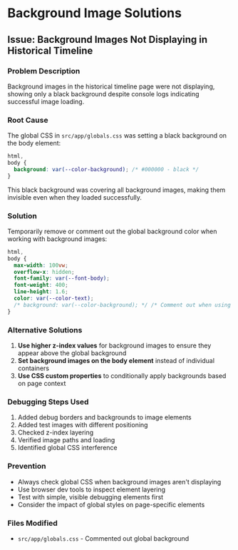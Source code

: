 # Background Image Solutions

## Issue: Background Images Not Displaying in Historical Timeline

### Problem Description

Background images in the historical timeline page were not displaying, showing only a black background despite console logs indicating successful image loading.

### Root Cause

The global CSS in `src/app/globals.css` was setting a black background on the body element:

```css
html,
body {
  background: var(--color-background); /* #000000 - black */
}
```

This black background was covering all background images, making them invisible even when they loaded successfully.

### Solution

Temporarily remove or comment out the global background color when working with background images:

```css
html,
body {
  max-width: 100vw;
  overflow-x: hidden;
  font-family: var(--font-body);
  font-weight: 400;
  line-height: 1.6;
  color: var(--color-text);
  /* background: var(--color-background); */ /* Comment out when using background images */
}
```

### Alternative Solutions

1. **Use higher z-index values** for background images to ensure they appear above the global background
2. **Set background images on the body element** instead of individual containers
3. **Use CSS custom properties** to conditionally apply backgrounds based on page context

### Debugging Steps Used

1. Added debug borders and backgrounds to image elements
2. Added test images with different positioning
3. Checked z-index layering
4. Verified image paths and loading
5. Identified global CSS interference

### Prevention

- Always check global CSS when background images aren't displaying
- Use browser dev tools to inspect element layering
- Test with simple, visible debugging elements first
- Consider the impact of global styles on page-specific elements

### Files Modified

- `src/app/globals.css` - Commented out global background
